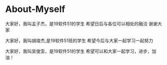 # About-Myself

大家好，我叫孟子杰，是19软件51的学生
希望日后与各位可以相处的融洽
谢谢大家


大家好，我叫胡竣杰,是19软件51班的学生
希望今后与大家一起学习一起努力


大家好，我叫吴俊澎，是19软件51的学生
希望可以和大家一起学习，进步，加油！
